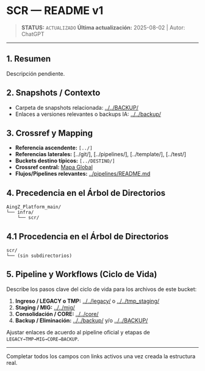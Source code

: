 # SCR — README v1

> **STATUS:** `ACTUALIZADO`
> **Última actualización:** 2025-08-02 | Autor: ChatGPT

---

## 1. Resumen
Descripción pendiente.

## 2. Snapshots / Contexto
- Carpeta de snapshots relacionada: [../../BACKUP/](../../BACKUP/)
- Enlaces a versiones relevantes o backups IA: [../../backup/](../../backup/)

## 3. Crossref y Mapping
- **Referencia ascendente:** `[../]`
- **Referencias laterales:** [../git/], [../pipelines/], [../template/], [../test/]
- **Buckets destino típicos:** `[../DESTINO/]`
- **Crossref central:** [Mapa Global](../../core/data/crossref_mapping_buckets_aingz_platform_v_1_20250731.md)
- **Flujos/Pipelines relevantes:** [../pipelines/README.md](../pipelines/README.md)

## 4. Precedencia en el Árbol de Directorios
```text
AingZ_Platform_main/
└── infra/
    └── scr/
```

## 4.1 Procedencia en el Árbol de Directorios
```text
scr/
└── (sin subdirectorios)
```

## 5. Pipeline y Workflows (Ciclo de Vida)
Describe los pasos clave del ciclo de vida para los archivos de este bucket:
1. **Ingreso / LEGACY o TMP:** [../../legacy/](../../legacy/) o [../../tmp_staging/](../../tmp_staging/)
2. **Staging / MIG:** [../../mig/](../../mig/)
3. **Consolidación / CORE:** [../../core/](../../core/)
4. **Backup / Eliminación:** [../../backup/](../../backup/) y/o [../../BACKUP/](../../BACKUP/)

Ajustar enlaces de acuerdo al pipeline oficial y etapas de `LEGACY→TMP→MIG→CORE→BACKUP`.

---

Completar todos los campos con links activos una vez creada la estructura real.


